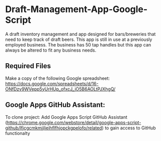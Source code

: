 # Draft-Management-App-Google-Script

A draft inventory management and app designed for bars/breweries that need to keep track of draft beers.
This app is still in use at a previously employed business.  The business has 50 tap handles but this app can always be altered to fit any business needs.

## Required Files
Make a copy of the following Google spreadsheet: https://docs.google.com/spreadsheets/d/16-ONfDzv9WVepp5yUrHUp_ofxcJ_jO5B6AOLtPJXhgQ/

## Google Apps GitHub Assistant:
To clone project:
Add Google Apps Script GitHub Assistant (https://chrome.google.com/webstore/detail/google-apps-script-github/lfjcgcmkmjjlieihflfhjopckgpelofo/related) to gain access to GitHub functionalty
